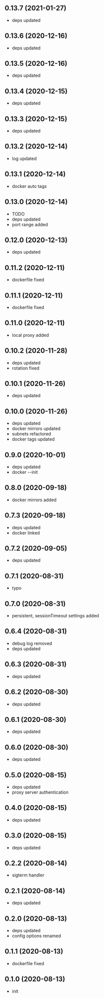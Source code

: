 ## 0.13.7 (2021-01-27)

-   deps updated

## 0.13.6 (2020-12-16)

-   deps updated

## 0.13.5 (2020-12-16)

-   deps updated

## 0.13.4 (2020-12-15)

-   deps updated

## 0.13.3 (2020-12-15)

-   deps updated

## 0.13.2 (2020-12-14)

-   log updated

## 0.13.1 (2020-12-14)

-   docker auto tags

## 0.13.0 (2020-12-14)

-   TODO
-   deps updated
-   port range added

## 0.12.0 (2020-12-13)

-   deps updated

## 0.11.2 (2020-12-11)

-   dockerfile fixed

## 0.11.1 (2020-12-11)

-   dockerfile fixed

## 0.11.0 (2020-12-11)

-   local proxy added

## 0.10.2 (2020-11-28)

-   deps updated
-   rotation fixed

## 0.10.1 (2020-11-26)

-   deps updated

## 0.10.0 (2020-11-26)

-   deps updated
-   docker mirrors updated
-   subnets refactored
-   docker tags updated

## 0.9.0 (2020-10-01)

-   deps updated
-   docker --init

## 0.8.0 (2020-09-18)

-   docker mirrors added

## 0.7.3 (2020-09-18)

-   deps updated
-   docker linked

## 0.7.2 (2020-09-05)

-   deps updated

## 0.7.1 (2020-08-31)

-   typo

## 0.7.0 (2020-08-31)

-   persistent, sessionTimeout settings added

## 0.6.4 (2020-08-31)

-   debug log removed
-   deps updated

## 0.6.3 (2020-08-31)

-   deps updated

## 0.6.2 (2020-08-30)

-   deps updated

## 0.6.1 (2020-08-30)

-   deps updated

## 0.6.0 (2020-08-30)

-   deps updated

## 0.5.0 (2020-08-15)

-   deps updated
-   proxy server authentication

## 0.4.0 (2020-08-15)

-   deps updated

## 0.3.0 (2020-08-15)

-   deps updated

## 0.2.2 (2020-08-14)

-   sigterm handler

## 0.2.1 (2020-08-14)

-   deps updated

## 0.2.0 (2020-08-13)

-   deps updated
-   config options renamed

## 0.1.1 (2020-08-13)

-   dockerfile fixed

## 0.1.0 (2020-08-13)

-   init
